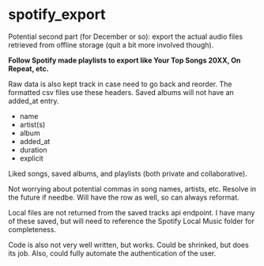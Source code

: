 # spotify_export

Potential second part (for December or so): export the actual audio files retrieved from offline storage (quit a bit more involved though).

**Follow Spotify made playlists to export like Your Top Songs 20XX, On Repeat, etc.**

Raw data is also kept track in case need to go back and reorder. The formatted csv files use these headers. Saved
albums will not have an added_at entry.
- name
- artist(s)
- album
- added_at
- duration
- explicit

Liked songs, saved albums, and playlists (both private and collaborative).

Not worrying about potential commas in song names, artists, etc. Resolve in the future if needbe. Will have the row
as well, so can always reformat.

Local files are not returned from the saved tracks api endpoint. I have many of these saved, but will need to
reference the Spotify Local Music folder for completeness.

Code is also not very well written, but works. Could be shrinked, but does its job. Also, could fully automate the authentication of the user.
